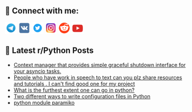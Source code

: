 ## 🔎 Connect with me:
[<img src="https://github.com/bullbesh/bullbesh/blob/main/images/Telegram.png" width="32" height="32" />](https://t.me/bullbesh)
[<img src="https://github.com/bullbesh/bullbesh/blob/main/images/VK.png" width="32" height="32" />](https://vk.com/bullbesh)
[<img src="https://github.com/bullbesh/bullbesh/blob/main/images/Twitter.png" width="32" height="32" />](https://twitter.com/bullbesh1)
[<img src="https://github.com/bullbesh/bullbesh/blob/main/images/Instagram.png" width="32" height="32" />](https://www.instagram.com/bullbesh)
[<img src="https://github.com/bullbesh/bullbesh/blob/main/images/Reddit.png" width="32" height="32" />](https://www.reddit.com/user/bullbesh)
[<img src="https://github.com/bullbesh/bullbesh/blob/main/images/YouTube.png" width="32" height="32" />](https://www.youtube.com/channel/UCtfjRs6uzgq5mfm8S06WTcg)

## 📕 Latest r/Python Posts
<!-- BLOG-POST-LIST:START -->
- [Context manager that provides simple graceful shutdown interface for your asyncio tasks.](https://www.reddit.com/r/Python/comments/11kqt97/context_manager_that_provides_simple_graceful/)
- [People who have work in speech to text can you plz share resources and tutorials . I can&#39;t find good one for my project](https://www.reddit.com/r/Python/comments/11kqagq/people_who_have_work_in_speech_to_text_can_you/)
- [What is the furthest extent one can go in python?](https://www.reddit.com/r/Python/comments/11kp0wj/what_is_the_furthest_extent_one_can_go_in_python/)
- [Two different ways to write configuration files in Python](https://www.reddit.com/r/Python/comments/11knilb/two_different_ways_to_write_configuration_files/)
- [python module paramiko](https://www.reddit.com/r/Python/comments/11kn7dx/python_module_paramiko/)
<!-- BLOG-POST-LIST:END -->
